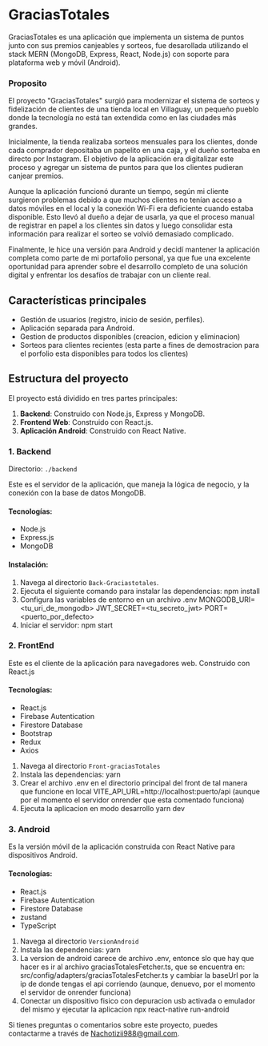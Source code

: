 # GraciasTotales

GraciasTotales es una aplicación que implementa un sistema de puntos junto con sus premios canjeables y sorteos, fue desarollada utilizando el stack MERN (MongoDB, Express, React, Node.js) con soporte para plataforma web y móvil (Android).

### Proposito

El proyecto "GraciasTotales" surgió para modernizar el sistema de sorteos y fidelización de clientes de una tienda local en Villaguay, un pequeño pueblo donde la tecnología no está tan extendida como en las ciudades más grandes.

Inicialmente, la tienda realizaba sorteos mensuales para los clientes, donde cada comprador depositaba un papelito en una caja, y el dueño sorteaba en directo por Instagram. El objetivo de la aplicación era digitalizar este proceso y agregar un sistema de puntos para que los clientes pudieran canjear premios.

Aunque la aplicación funcionó durante un tiempo, según mi cliente surgieron problemas debido a que muchos clientes no tenían acceso a datos móviles en el local y la conexión Wi-Fi era deficiente cuando estaba disponible. Esto llevó al dueño a dejar de usarla, ya que el proceso manual de registrar en papel a los clientes sin datos y luego consolidar esta información para realizar el sorteo se volvió demasiado complicado.

Finalmente, le hice una versión para Android y decidí mantener la aplicación completa como parte de mi portafolio personal, ya que fue una excelente oportunidad para aprender sobre el desarrollo completo de una solución digital y enfrentar los desafíos de trabajar con un cliente real.

## Características principales
- Gestión de usuarios (registro, inicio de sesión, perfiles).
- Aplicación separada para Android.
- Gestion de productos disponibles (creacion, edicion y eliminacion)
- Sorteos para clientes recientes (esta parte a fines de demostracion para el porfolio esta disponibles para todos los clientes)

## Estructura del proyecto
El proyecto está dividido en tres partes principales:
1. **Backend**: Construido con Node.js, Express y MongoDB.
2. **Frontend Web**: Construido con React.js.
3. **Aplicación Android**: Construido con React Native.

### 1. Backend
Directorio: `./backend`

Este es el servidor de la aplicación, que maneja la lógica de negocio, y la conexión con la base de datos MongoDB.

#### Tecnologías:
- Node.js
- Express.js
- MongoDB

#### Instalación:
1. Navega al directorio `Back-Graciastotales`.
2. Ejecuta el siguiente comando para instalar las dependencias:
    npm install
3. Configura las variables de entorno en un archivo .env
MONGODB_URI=<tu_uri_de_mongodb>
JWT_SECRET=<tu_secreto_jwt>
PORT=<puerto_por_defecto>
4. Iniciar el servidor:
    npm start


### 2. FrontEnd


Este es el cliente de la aplicación para navegadores web. Construido con React.js

#### Tecnologías:
- React.js
- Firebase Autentication
- Firestore Database
- Bootstrap
- Redux
- Axios



1. Navega al directorio `Front-graciasTotales`
2. Instala las dependencias: 
    yarn
3. Crear el archivo .env en el directorio principal del front de tal manera que funcione en local
VITE_API_URL=http://localhost:puerto/api (aunque por el momento el servidor onrender que esta comentado funciona)
4. Ejecuta la aplicacion en modo desarrollo 
    yarn dev

### 3. Android

Es la versión móvil de la aplicación construida con React Native para dispositivos Android.

#### Tecnologías:
- React.js
- Firebase Autentication
- Firestore Database
- zustand
- TypeScript
1. Navega al directorio `VersionAndroid`
2. Instala las dependencias:
    yarn
3.  La version de android carece de archivo .env, entonce slo que hay que hacer es ir al archivo graciasTotalesFetcher.ts, que se encuentra en: src/config/adapters/graciasTotalesFetcher.ts y cambiar la baseUrl por la ip de donde tengas el api corriendo (aunque, denuevo, por el momento el servidor de onrender funciona)
4. Conectar un dispositivo fisico con depuracion usb activada o emulador del mismo y ejecutar la aplicacion
npx react-native run-android




Si tienes preguntas o comentarios sobre este proyecto, puedes contactarme a través de Nachotizii988@gmail.com.

 